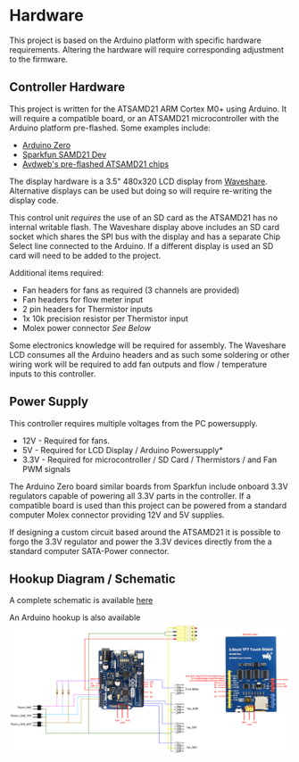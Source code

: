 Hardware
==================================

This project is based on the Arduino platform with specific hardware requirements. Altering the hardware will require corresponding adjustment to the firmware. 

Controller Hardware
-------------------

This project is written for the ATSAMD21 ARM Cortex M0+ using Arduino. It will require a compatible board, or an ATSAMD21 microcontroller with the Arduino platform pre-flashed. Some examples include:
- [Arduino Zero](https://store.arduino.cc/genuino-zero)
- [Sparkfun SAMD21 Dev](https://www.sparkfun.com/products/13672)
- [Avdweb's pre-flashed ATSAMD21 chips](https://www.avdweb.nl/arduino/samd21/sam-d21)

The display hardware is a 3.5" 480x320 LCD display from [Waveshare](https://www.waveshare.com/product/oleds-lcds/arduino-lcd/3.5inch-tft-touch-shield.htm). Alternative displays can be used but doing so will require re-writing the display code.

This control unit *requires* the use of an SD card as the ATSAMD21 has no internal writable flash. The Waveshare display above includes an SD card socket which shares the SPI bus with the display and has a separate Chip Select line connected to the Arduino. If a different display is used an SD card will need to be added to the project. 

Additional items required:
- Fan headers for fans as required (3 channels are provided) 
- Fan headers for flow meter input
- 2 pin headers for Thermistor inputs
- 1x 10k precision resistor per Thermistor input
- Molex power connector *See Below*

Some electronics knowledge will be required for assembly. The Waveshare LCD consumes all the Arduino headers and as such some soldering or other wiring work will be required to add fan outputs and flow / temperature inputs to this controller.

Power Supply
------------

This controller requires multiple voltages from the PC powersupply. 
- 12V  - Required for fans. 
- 5V   - Required for LCD Display / Arduino Powersupply*
- 3.3V - Required for microcontroller / SD Card / Thermistors / and Fan PWM signals

The Arduino Zero board similar boards from Sparkfun include onboard 3.3V regulators capable of powering all 3.3V parts in the controller. If a compatible board is used than this project can be powered from a standard computer Molex connector providing 12V and 5V supplies. 

If designing a custom circuit based around the ATSAMD21 it is possible to forgo the 3.3V regulator and power the 3.3V devices directly from the a standard computer SATA-Power connector. 

Hookup Diagram / Schematic
--------------------------

A complete schematic is available [here](Schematic%20Prints.pdf)

An Arduino hookup is also available
![Arduino Hookup](Arduino-Schematic.jpg "Arduino-Schematic") 
